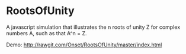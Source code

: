 RootsOfUnity
============

A javascript simulation that illustrates the n roots of unity Z for complex numbers A, such as that A^n = Z.

Demo: http://rawgit.com/Onset/RootsOfUnity/master/index.html

